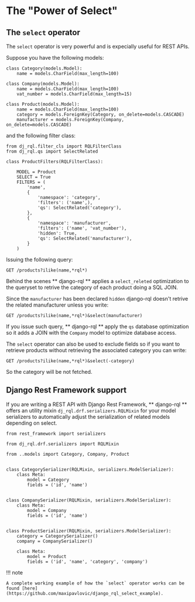 # The "Power of Select"


## The `select` operator

The `select` operator is very powerful and is expecially useful for REST
APIs.

Suppose you have the following models:

``` py3
class Category(models.Model):
    name = models.CharField(max_length=100)

class Company(models.Model):
    name = models.CharField(max_length=100)
    vat_number = models.CharField(max_length=15)

class Product(models.Model):
    name = models.CharField(max_length=100)
    category = models.ForeignKey(Category, on_delete=models.CASCADE)
    manufacturer = models.ForeignKey(Company, on_delete=models.CASCADE)
```

and the following filter class:

``` py3
from dj_rql.filter_cls import RQLFilterClass
from dj_rql.qs import SelectRelated

class ProductFilters(RQLFilterClass):

    MODEL = Product
    SELECT = True
    FILTERS = (
        'name',
        {
            'namespace': 'category',
            'filters': ('name',),
            'qs': SelectRelated('category'),
        },
        {
            'namespace': 'manufacturer',
            'filters': ('name', 'vat_number'),
            'hidden': True,
            'qs': SelectRelated('manufacturer'),
        }
    )
```

Issuing the following query:

``` 
GET /products?ilike(name,*rql*)
```

Behind the scenes ** django-rql ** applies a `select_releted`
optimization to the queryset to retrive the category of each product
doing a SQL JOIN.

Since the `manufacturer` has been declared `hidden`
django-rql doesn't retrive the related manufacturer unless you write:

``` 
GET /products?ilike(name,*rql*)&select(manufacturer)
```

If you issue such query, ** django-rql ** apply the `qs`
database optimization so it adds a JOIN with the `Company`
model to optimize database access.

The `select` operator can also be used to exclude fields so if you want
to retrieve products without retrieving the associated category you can
write:

``` 
GET /products?ilike(name,*rql*)&select(-category)
```

So the category will be not fetched.

## Django Rest Framework support

If you are writing a REST API with Django Rest Framework,
** django-rql ** offers an utility mixin
`dj_rql.drf.serializers.RQLMixin` for your model serializers to
automatically adjust the serialization of related models depending on
select.

``` py3
from rest_framework import serializers

from dj_rql.drf.serializers import RQLMixin

from ..models import Category, Company, Product


class CategorySerializer(RQLMixin, serializers.ModelSerializer):
    class Meta:
        model = Category
        fields = ('id', 'name')


class CompanySerializer(RQLMixin, serializers.ModelSerializer):
    class Meta:
        model = Company
        fields = ('id', 'name')


class ProductSerializer(RQLMixin, serializers.ModelSerializer):
    category = CategorySerializer()
    company = CompanySerializer()

    class Meta:
        model = Product
        fields = ('id', 'name', 'category', 'company')
```

!!! note

    A complete working example of how the `select` operator works can be
    found [here](https://github.com/maxipavlovic/django_rql_select_example).
